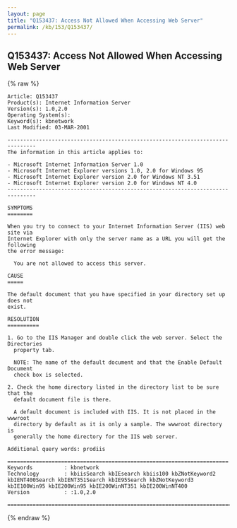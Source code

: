 ```yaml
---
layout: page
title: "Q153437: Access Not Allowed When Accessing Web Server"
permalink: /kb/153/Q153437/
---
```


## Q153437: Access Not Allowed When Accessing Web Server

{% raw %}

	Article: Q153437
	Product(s): Internet Information Server
	Version(s): 1.0,2.0
	Operating System(s): 
	Keyword(s): kbnetwork
	Last Modified: 03-MAR-2001
	
	-------------------------------------------------------------------------------
	The information in this article applies to:
	
	- Microsoft Internet Information Server 1.0 
	- Microsoft Internet Explorer versions 1.0, 2.0 for Windows 95 
	- Microsoft Internet Explorer version 2.0 for Windows NT 3.51 
	- Microsoft Internet Explorer version 2.0 for Windows NT 4.0 
	-------------------------------------------------------------------------------
	
	SYMPTOMS
	========
	
	When you try to connect to your Internet Information Server (IIS) web site via
	Internet Explorer with only the server name as a URL you will get the following
	the error message:
	
	  You are not allowed to access this server.
	
	CAUSE
	=====
	
	The default document that you have specified in your directory set up does not
	exist.
	
	RESOLUTION
	==========
	
	1. Go to the IIS Manager and double click the web server. Select the Directories
	  property tab.
	
	  NOTE: The name of the default document and that the Enable Default Document
	  check box is selected.
	
	2. Check the home directory listed in the directory list to be sure that the
	  default document file is there.
	
	  A default document is included with IIS. It is not placed in the wwwroot
	  directory by default as it is only a sample. The wwwroot directory is
	  generally the home directory for the IIS web server.
	
	Additional query words: prodiis
	
	======================================================================
	Keywords          : kbnetwork 
	Technology        : kbiisSearch kbIEsearch kbiis100 kbZNotKeyword2 kbIENT400Search kbIENT351Search kbIE95Search kbZNotKeyword3 kbIE100Win95 kbIE200Win95 kbIE200WinNT351 kbIE200WinNT400
	Version           : :1.0,2.0
	
	=============================================================================
	

{% endraw %}
